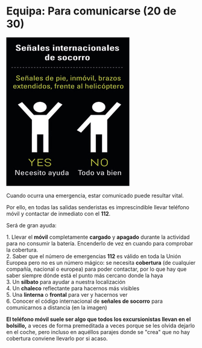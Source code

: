 # Equipa: Para comunicarse (20 de 30)

![Equipa: comunicarse](img/504152415f434f4d554e494341525f7365c3b1616c65735f736f636f72726f.jpg)

Cuando ocurra una emergencia, estar comunicado puede resultar vital.

Por ello, en todas las salidas senderistas es imprescindible llevar teléfono móvil y contactar de inmediato con el **112**.

Será de gran ayuda:  

1\. Llevar el **móvil** completamente **cargado** y **apagado** durante la actividad para no consumir la batería. Encenderlo de vez en cuando para comprobar la cobertura.  
2\. Saber que el número de emergencias **112** es válido en toda la Unión Europea pero no es un número mágico: se necesita **cobertura** (de cualquier compañía, nacional o europea) para poder contactar, por lo que hay que saber siempre dónde está el punto más cercano donde la haya  
3\. Un **silbato** para ayudar a nuestra localización  
4\. Un **chaleco** reflectante para hacernos más visibles  
5\. Una **linterna** o **frontal** para ver y hacernos ver   
6\. Conocer el código internacional de **señales de socorro** para comunicarnos a distancia (en la imagen)  

**El teléfono móvil suele ser algo que todos los excursionistas llevan en el bolsillo,** a veces de forma premeditada a veces porque se les olvida dejarlo en el coche, pero incluso en aquéllos parajes donde se "crea" que no hay cobertura conviene llevarlo por si acaso.  

